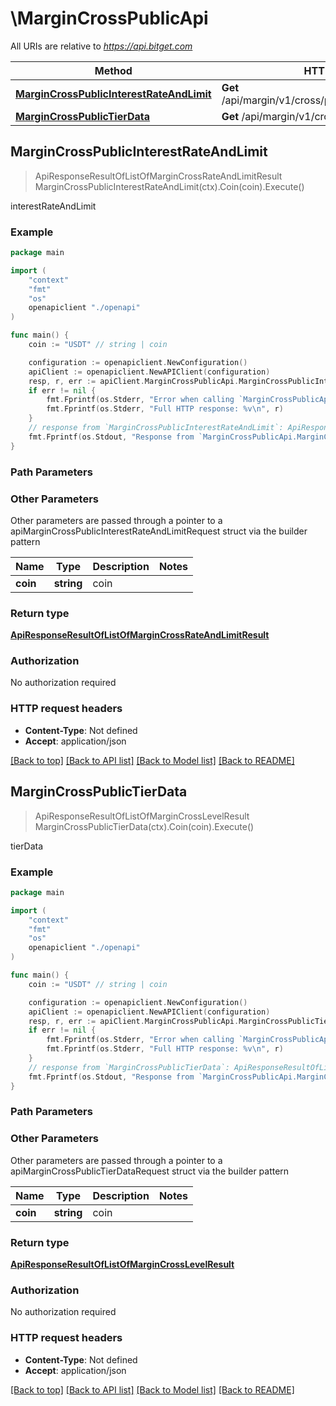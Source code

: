 # \MarginCrossPublicApi

All URIs are relative to *https://api.bitget.com*

Method | HTTP request | Description
------------- | ------------- | -------------
[**MarginCrossPublicInterestRateAndLimit**](MarginCrossPublicApi.md#MarginCrossPublicInterestRateAndLimit) | **Get** /api/margin/v1/cross/public/interestRateAndLimit | interestRateAndLimit
[**MarginCrossPublicTierData**](MarginCrossPublicApi.md#MarginCrossPublicTierData) | **Get** /api/margin/v1/cross/public/tierData | tierData



## MarginCrossPublicInterestRateAndLimit

> ApiResponseResultOfListOfMarginCrossRateAndLimitResult MarginCrossPublicInterestRateAndLimit(ctx).Coin(coin).Execute()

interestRateAndLimit



### Example

```go
package main

import (
    "context"
    "fmt"
    "os"
    openapiclient "./openapi"
)

func main() {
    coin := "USDT" // string | coin

    configuration := openapiclient.NewConfiguration()
    apiClient := openapiclient.NewAPIClient(configuration)
    resp, r, err := apiClient.MarginCrossPublicApi.MarginCrossPublicInterestRateAndLimit(context.Background()).Coin(coin).Execute()
    if err != nil {
        fmt.Fprintf(os.Stderr, "Error when calling `MarginCrossPublicApi.MarginCrossPublicInterestRateAndLimit``: %v\n", err)
        fmt.Fprintf(os.Stderr, "Full HTTP response: %v\n", r)
    }
    // response from `MarginCrossPublicInterestRateAndLimit`: ApiResponseResultOfListOfMarginCrossRateAndLimitResult
    fmt.Fprintf(os.Stdout, "Response from `MarginCrossPublicApi.MarginCrossPublicInterestRateAndLimit`: %v\n", resp)
}
```

### Path Parameters



### Other Parameters

Other parameters are passed through a pointer to a apiMarginCrossPublicInterestRateAndLimitRequest struct via the builder pattern


Name | Type | Description  | Notes
------------- | ------------- | ------------- | -------------
 **coin** | **string** | coin | 

### Return type

[**ApiResponseResultOfListOfMarginCrossRateAndLimitResult**](ApiResponseResultOfListOfMarginCrossRateAndLimitResult.md)

### Authorization

No authorization required

### HTTP request headers

- **Content-Type**: Not defined
- **Accept**: application/json

[[Back to top]](#) [[Back to API list]](../README.md#documentation-for-api-endpoints)
[[Back to Model list]](../README.md#documentation-for-models)
[[Back to README]](../README.md)


## MarginCrossPublicTierData

> ApiResponseResultOfListOfMarginCrossLevelResult MarginCrossPublicTierData(ctx).Coin(coin).Execute()

tierData



### Example

```go
package main

import (
    "context"
    "fmt"
    "os"
    openapiclient "./openapi"
)

func main() {
    coin := "USDT" // string | coin

    configuration := openapiclient.NewConfiguration()
    apiClient := openapiclient.NewAPIClient(configuration)
    resp, r, err := apiClient.MarginCrossPublicApi.MarginCrossPublicTierData(context.Background()).Coin(coin).Execute()
    if err != nil {
        fmt.Fprintf(os.Stderr, "Error when calling `MarginCrossPublicApi.MarginCrossPublicTierData``: %v\n", err)
        fmt.Fprintf(os.Stderr, "Full HTTP response: %v\n", r)
    }
    // response from `MarginCrossPublicTierData`: ApiResponseResultOfListOfMarginCrossLevelResult
    fmt.Fprintf(os.Stdout, "Response from `MarginCrossPublicApi.MarginCrossPublicTierData`: %v\n", resp)
}
```

### Path Parameters



### Other Parameters

Other parameters are passed through a pointer to a apiMarginCrossPublicTierDataRequest struct via the builder pattern


Name | Type | Description  | Notes
------------- | ------------- | ------------- | -------------
 **coin** | **string** | coin | 

### Return type

[**ApiResponseResultOfListOfMarginCrossLevelResult**](ApiResponseResultOfListOfMarginCrossLevelResult.md)

### Authorization

No authorization required

### HTTP request headers

- **Content-Type**: Not defined
- **Accept**: application/json

[[Back to top]](#) [[Back to API list]](../README.md#documentation-for-api-endpoints)
[[Back to Model list]](../README.md#documentation-for-models)
[[Back to README]](../README.md)

